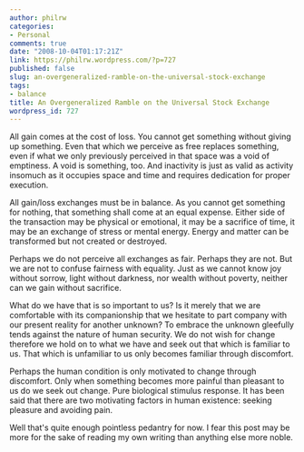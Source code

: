 ```yaml
---
author: philrw
categories:
- Personal
comments: true
date: "2008-10-04T01:17:21Z"
link: https://philrw.wordpress.com/?p=727
published: false
slug: an-overgeneralized-ramble-on-the-universal-stock-exchange
tags:
- balance
title: An Overgeneralized Ramble on the Universal Stock Exchange
wordpress_id: 727
---
```


All gain comes at the cost of loss. You cannot get something without giving up something. Even that which we perceive as free replaces something, even if what we only previously perceived in that space was a void of emptiness. A void is something, too. And inactivity is just as valid as activity insomuch as it occupies space and time and requires dedication for proper execution.

All gain/loss exchanges must be in balance. As you cannot get something for nothing, that something shall come at an equal expense. Either side of the transaction may be physical or emotional, it may be a sacrifice of time, it may be an exchange of stress or mental energy. Energy and matter can be transformed but not created or destroyed.

Perhaps we do not perceive all exchanges as fair. Perhaps they are not. But we are not to confuse fairness with equality. Just as we cannot know joy without sorrow, light without darkness, nor wealth without poverty, neither can we gain without sacrifice.

What do we have that is so important to us? Is it merely that we are comfortable with its companionship that we hesitate to part company with our present reality for another unknown? To embrace the unknown gleefully tends against the nature of human security. We do not wish for change therefore we hold on to what we have and seek out that which is familiar to us. That which is unfamiliar to us only becomes familiar through discomfort.

Perhaps the human condition is only motivated to change through discomfort. Only when something becomes more painful than pleasant to us do we seek out change. Pure biological stimulus response. It has been said that there are two motivating factors in human existence: seeking pleasure and avoiding pain.

Well that's quite enough pointless pedantry for now. I fear this post may be more for the sake of reading my own writing than anything else more noble.
